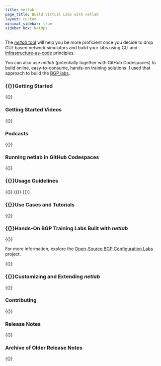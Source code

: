 ```yaml
---
title: netlab
page_title: Build Virtual Labs with netlab
layout: custom
minimal_sidebar: true
sidebar_box: NetOps
---
```

The [_netlab_ tool](https://netsim-tools.readthedocs.io/en/latest/) will help you be more proficient once you decide to drop GUI-based network simulators and build your labs using CLI and [infrastructure-as-code](/series/niac.html) principles.

You can also use _netlab_ (potentially together with GitHub Codespaces) to build online, easy-to-consume, hands-on training solutions. I used that approach to build the [BGP labs](../series/bgp_labs.html).
<!--more-->
### {{<plushy confused>}}Getting Started

{{<series-listing tag="overview" weight="1">}}

### Getting Started Videos

{{<series-listing tag="video" weight="1">}}

### Podcasts

{{<series-listing tag="podcast">}}

### Running netlab in GitHub Codespaces

{{<series-listing tag="codespace">}}

### {{<plushy master>}}Usage Guidelines

{{<series-listing tag="guidelines" weight="1">}}
{{<series-listing tag="vlan_vrf" title="Using VRFs and VLANs">}}
{{<series-listing tag="vxlan_evpn" title="Using VXLAN and EVPN">}}

### {{<plushy happy>}}Use Cases and Tutorials

{{<series-listing tag="use">}}

### {{<plushy magic>}}Hands-On BGP Training Labs Built with *netlab*

{{<series-listing tag="bgplab">}}

For more information, explore the [Open-Source BGP Configuration Labs](https://bgplabs.net/) project.

{{<series-listing tag="evpn_dg" title="Exploring EVPN Fabric Designs">}}

### {{<plushy master>}}Customizing and Extending *netlab*

{{<series-listing tag="extend">}}

### Contributing

{{<series-listing tag="contribute">}}

### Release Notes

{{<series-listing tag="release" reverse="true">}}

### Archive of Older Release Notes

{{<series-listing tag="archive" reverse="true">}}
